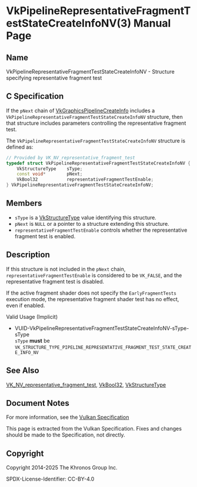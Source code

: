 # VkPipelineRepresentativeFragmentTestStateCreateInfoNV(3) Manual Page

## Name

VkPipelineRepresentativeFragmentTestStateCreateInfoNV - Structure specifying representative fragment test



## [](#_c_specification)C Specification

If the `pNext` chain of [VkGraphicsPipelineCreateInfo](https://registry.khronos.org/vulkan/specs/latest/man/html/VkGraphicsPipelineCreateInfo.html) includes a `VkPipelineRepresentativeFragmentTestStateCreateInfoNV` structure, then that structure includes parameters controlling the representative fragment test.

The `VkPipelineRepresentativeFragmentTestStateCreateInfoNV` structure is defined as:

```c++
// Provided by VK_NV_representative_fragment_test
typedef struct VkPipelineRepresentativeFragmentTestStateCreateInfoNV {
    VkStructureType    sType;
    const void*        pNext;
    VkBool32           representativeFragmentTestEnable;
} VkPipelineRepresentativeFragmentTestStateCreateInfoNV;
```

## [](#_members)Members

- `sType` is a [VkStructureType](https://registry.khronos.org/vulkan/specs/latest/man/html/VkStructureType.html) value identifying this structure.
- `pNext` is `NULL` or a pointer to a structure extending this structure.
- `representativeFragmentTestEnable` controls whether the representative fragment test is enabled.

## [](#_description)Description

If this structure is not included in the `pNext` chain, `representativeFragmentTestEnable` is considered to be `VK_FALSE`, and the representative fragment test is disabled.

If the active fragment shader does not specify the `EarlyFragmentTests` execution mode, the representative fragment shader test has no effect, even if enabled.

Valid Usage (Implicit)

- [](#VUID-VkPipelineRepresentativeFragmentTestStateCreateInfoNV-sType-sType)VUID-VkPipelineRepresentativeFragmentTestStateCreateInfoNV-sType-sType  
  `sType` **must** be `VK_STRUCTURE_TYPE_PIPELINE_REPRESENTATIVE_FRAGMENT_TEST_STATE_CREATE_INFO_NV`

## [](#_see_also)See Also

[VK\_NV\_representative\_fragment\_test](https://registry.khronos.org/vulkan/specs/latest/man/html/VK_NV_representative_fragment_test.html), [VkBool32](https://registry.khronos.org/vulkan/specs/latest/man/html/VkBool32.html), [VkStructureType](https://registry.khronos.org/vulkan/specs/latest/man/html/VkStructureType.html)

## [](#_document_notes)Document Notes

For more information, see the [Vulkan Specification](https://registry.khronos.org/vulkan/specs/latest/html/vkspec.html#VkPipelineRepresentativeFragmentTestStateCreateInfoNV)

This page is extracted from the Vulkan Specification. Fixes and changes should be made to the Specification, not directly.

## [](#_copyright)Copyright

Copyright 2014-2025 The Khronos Group Inc.

SPDX-License-Identifier: CC-BY-4.0